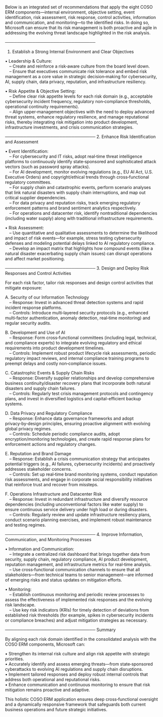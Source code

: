 Below is an integrated set of recommendations that apply the eight COSO ERM components—internal environment, objective setting, event identification, risk assessment, risk response, control activities, information and communication, and monitoring—to the identified risks. In doing so, Microsoft can ensure that its risk management is both proactive and agile in addressing the evolving threat landscape highlighted in the risk analysis.

──────────────────────────────
1. Establish a Strong Internal Environment and Clear Objectives

• Leadership & Culture:  
 – Create and reinforce a risk‐aware culture from the board level down.  
 – Ensure that executives communicate risk tolerance and embed risk management as a core value in strategic decision‑making for cybersecurity, AI, supply chain, data privacy, reputation, and infrastructure resiliency.  

• Risk Appetite & Objective Setting:  
 – Define clear risk appetite levels for each risk domain (e.g., acceptable cybersecurity incident frequency, regulatory non‑compliance thresholds, operational continuity requirements).  
 – Align upper‑management objectives with the need to deploy advanced threat systems, enhance regulatory resilience, and manage reputational risks, thereby integrating risk mitigation into product development, infrastructure investments, and crisis communication strategies.

──────────────────────────────
2. Enhance Risk Identification and Assessment

• Event Identification:  
 – For cybersecurity and IT risks, adopt real‑time threat intelligence platforms to continuously identify state‑sponsored and sophisticated attack vectors (such as password spray attacks).  
 – For AI development, monitor evolving regulations (e.g., EU AI Act, U.S. Executive Orders) and copyright/ethical trends through cross‑functional regulatory committees.  
 – For supply chain and catastrophic events, perform scenario analyses that link natural disasters with supply chain interruptions, and map out critical supplier dependencies.  
 – For data privacy and reputation risks, track emerging regulatory enforcement patterns and brand sentiment analytics respectively.  
 – For operations and datacenter risk, identify nontraditional dependencies (including water supply) along with traditional infrastructure requirements.

• Risk Assessment:  
 – Use quantitative and qualitative assessments to determine the likelihood and impact of risk events—for example, stress testing cybersecurity defenses and modeling potential delays linked to AI regulatory compliance.  
 – Develop an impact matrix that highlights how compound events (like a natural disaster exacerbating supply chain issues) can disrupt operations and affect market positioning.

──────────────────────────────
3. Design and Deploy Risk Responses and Control Activities

For each risk factor, tailor risk responses and design control activities that mitigate exposure:

A. Security of our Information Technology  
 – Response: Invest in advanced threat detection systems and rapid incident response platforms.  
 – Controls: Introduce multi‑layered security protocols (e.g., enhanced multi‑factor authentication, anomaly detection, real‑time monitoring) and regular security audits.  

B. Development and Use of AI  
 – Response: Form cross‑functional committees (including legal, technical, and compliance experts) to integrate evolving regulatory and ethical requirements into product development timelines.  
 – Controls: Implement robust product lifecycle risk assessments, periodic regulatory impact reviews, and internal compliance training programs to preempt delays and costly non‑compliance issues.

C. Catastrophic Events & Supply Chain Risks  
 – Response: Diversify supplier relationships and develop comprehensive business continuity/disaster recovery plans that incorporate both natural disasters and supply chain failures.  
 – Controls: Regularly test crisis management protocols and contingency plans, and invest in diversified logistics and capital-efficient backup systems.

D. Data Privacy and Regulatory Compliance  
 – Response: Enhance data governance frameworks and adopt privacy‑by‑design principles, ensuring proactive alignment with evolving global privacy regimes.  
 – Controls: Schedule periodic compliance audits, adopt encryption/monitoring technologies, and create rapid response plans for enforcement actions and regulatory changes.

E. Reputation and Brand Damage  
 – Response: Establish a crisis communication strategy that anticipates potential triggers (e.g., AI failures, cybersecurity incidents) and proactively addresses stakeholder concerns.  
 – Controls: Set up real‑time brand monitoring systems, conduct reputation risk assessments, and engage in corporate social responsibility initiatives that reinforce trust and recover from missteps.

F. Operations Infrastructure and Datacenter Risk  
 – Response: Invest in redundant infrastructure and diversify resource dependencies (including unconventional factors like water supply) to ensure continuous service delivery under high load or during disasters.  
 – Controls: Regularly review and update infrastructure resiliency plans, conduct scenario planning exercises, and implement robust maintenance and testing regimes.

──────────────────────────────
4. Improve Information, Communication, and Monitoring Processes

• Information and Communication:  
 – Integrate a centralized risk dashboard that brings together data from security, supply chain, regulatory compliance, AI product development, reputation management, and infrastructure metrics for real‑time analysis.  
 – Use cross‑functional communication channels to ensure that all stakeholders—from technical teams to senior management—are informed of emerging risks and status updates on mitigation efforts.

• Monitoring:  
 – Establish continuous monitoring and periodic review processes to assess the effectiveness of implemented risk responses and the evolving risk landscape.  
 – Use key risk indicators (KRIs) for timely detection of deviations from established risk thresholds (for example, spikes in cybersecurity incidents or compliance breaches) and adjust mitigation strategies as necessary.

──────────────────────────────
Summary

By aligning each risk domain identified in the consolidated analysis with the COSO ERM components, Microsoft can:

• Strengthen its internal risk culture and align risk appetite with strategic priorities.  
• Accurately identify and assess emerging threats—from state‑sponsored cyberattacks to evolving AI regulations and supply chain disruptions.  
• Implement tailored responses and deploy robust internal controls that address both operational and reputational risks.  
• Enhance communication and continuous monitoring to ensure that risk mitigation remains proactive and adaptive.

This holistic COSO ERM application ensures deep cross‑functional oversight and a dynamically responsive framework that safeguards both current business operations and future strategic initiatives.